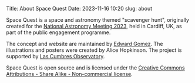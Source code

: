 Title: About Space Quest
Date: 2023-11-16 10:20
slug: about


<p>Space Quest is a space and astronomy themed "scavenger hunt", originally created for the <a href="https://nam2023.org" target="_blank">National Astronomy Meeting 2023</a>, held in Cardiff, UK, as part of the public engagement programme.</p>

<p>The concept and website are maintained by <a href="https://www.zemogle.net">Edward Gomez</a>. The illustrations and posters were created by Alice Hopkinson. The project is supported by <a href="https://lco.global">Las Cumbres Observatory</a>.</p>

<p>Space Quest is open source and is licensed under the <a href="https://creativecommons.org/licenses/by-nc-sa/4.0/" target="_blank">Creative Commons Attributions - Share Alike - Non-commercial license</a>.</p>
